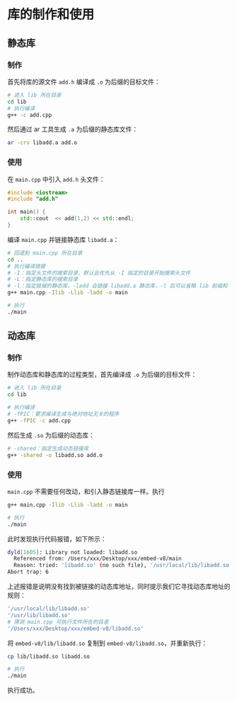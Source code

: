 # 库的制作和使用


## 静态库

### 制作

首先将库的源文件 `add.h` 编译成 `.o` 为后缀的目标文件：

``` bash
# 进入 lib 所在目录
cd lib
# 执行编译
g++ -c add.cpp
```

然后通过 ar 工具生成 `.a` 为后缀的静态库文件：

``` bash
ar -crv libadd.a add.o
```

### 使用

在 `main.cpp` 中引入 `add.h` 头文件：

``` c++
#include <iostream>
#include "add.h"

int main() {
    std::cout  << add(1,2) << std::endl;
}
```

编译 `main.cpp` 并链接静态库 `libadd.a`：

``` bash
# 回退到 main.cpp 所在目录
cd ..
# 执行编译链接
# -I：指定头文件的搜索目录，默认会优先从 -I 指定的目录开始搜索头文件
# -L：指定静态库的搜索目录
# -l：指定链接的静态库，-ladd 会链接 libadd.a 静态库，-l 后可以省略 lib 前缀和 .a 后缀
g++ main.cpp -Ilib -Llib -ladd -o main

# 执行
./main
```


## 动态库


### 制作

制作动态库和静态库的过程类型，首先编译成 `.o` 为后缀的目标文件：

``` bash
# 进入 lib 所在目录
cd lib

# 执行编译
# -fPIC：要求编译生成与绝对地址无关的程序
g++ -fPIC -c add.cpp
```


然后生成 `.so` 为后缀的动态库：


``` bash
# -shared：指定生成动态链接库
g++ -shared -o libadd.so add.o
```

### 使用

`main.cpp` 不需要任何改动，和引入静态链接库一样。执行

``` bash
g++ main.cpp -Ilib -Llib -ladd -o main

# 执行
./main
```

此时发现执行代码报错，如下所示：

``` bash
dyld[1605]: Library not loaded: libadd.so
  Referenced from: /Users/xxx/Desktop/xxx/embed-v8/main
  Reason: tried: 'libadd.so' (no such file), '/usr/local/lib/libadd.so' (no such file), '/usr/lib/libadd.so' (no such file), '/Users/xxx/Desktop/xxx/embed-v8/libadd.so' (no such file), '/usr/local/lib/libadd.so' (no such file), '/usr/lib/libadd.so' (no such file)
Abort trap: 6
```

上述报错是说明没有找到被链接的动态库地址，同时提示我们它寻找动态库地址的规则：

``` bash
'/usr/local/lib/libadd.so'
'/usr/lib/libadd.so'
# 猜测 main.cpp 可执行文件所在的目录
'/Users/xxx/Desktop/xxx/embed-v8/libadd.so'
```

将 `embed-v8/lib/libadd.so` 复制到 `embed-v8/libadd.so`，并重新执行：

``` bash
cp lib/libadd.so libadd.so

# 执行
./main
```

执行成功。